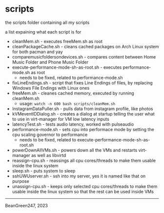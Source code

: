# scripts
the scripts folder containing all my scripts

a list expaining what each script is for
* cleanMem.sh - executes freeMem.sh as root
* cleanPackageCache.sh - cleans cached packages on Arch Linux system for both pacman and yay
* comparemusicfoldersondevices.sh - compares content between Home Music Folder and Phone Music Folder
* execute-performance-mode-sh-as-root.sh - executes performance-mode.sh as root 
    * needs to be fixed, related to performance-mode.sh
* fixLineEndings.sh - script that fixes Line Endings of files, by replacing Windows File Endings with Linux ones
* freeMem.sh - cleanes cached memory, executed by running cleanMem.sh
    * usage: `watch -n 600 bash scripts/cleanMem.sh`
* InstagramDataPuller.sh - pulls data from instagram profile, like photos
* kVMeventIDDialog.sh - creates a dialog at startup telling the user what to use in virt-manager for VM low latency inputs
* latencyTest.sh - tests audio latency, worked with pulseaudio
* performance-mode.sh - sets cpu into performace mode by setting the cpu scaling governor to performance
    * needs to be fixed, related to execute-performance-mode-sh-as-root.sh
* powerDownAllVMs.sh - powers down all the VMs and restarts virt-manager as well as libvirtd
* reassign-cpu.sh - reassings all cpu cores/threads to make them usable inside the linux system
* sleep.sh - puts system to sleep
* sshUWUserver.sh - ssh into my server, yes it is named like that on purpose
* unassign-cpu.sh - keeps only selected cpu cores/threads to make them usable inside the linux system so that the rest can be used inside VMs

---
BeanGreen247, 2023